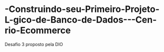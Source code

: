 # -Construindo-seu-Primeiro-Projeto-L-gico-de-Banco-de-Dados---Cen-rio-Ecommerce
Desafio 3 proposto pela DIO
